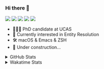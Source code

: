 ### Hi there 👋

[![](https://img.shields.io/badge/-Email-325180?logo=maildotru&logoColor=white&style=flat-square)](mailto:hi@wang.tianshu.me)
[![](https://img.shields.io/badge/-GitHub-black?logo=GitHub&style=flat-square)](https://github.com/tshu-w)
[![](https://img.shields.io/badge/-Telegram-26a5e4?labelColor=fafafa&logo=telegram&style=flat-square)](https://t.me/tshu_w) 
[![](https://img.shields.io/badge/-Twitter-1da1f2?logo=Twitter&logoColor=white&style=flat-square)](https://twitter.com/tshu_w)
[![](https://komarev.com/ghpvc/?username=tshu-w&color=blueviolet&style=flat-square)]()



- 🧑🏻‍🎓 PhD candidate at UCAS
- 🔭 Currently interested in Entity Resolution
- 🛠 macOS & Emacs & ZSH
- 🚧 Under construction...

<details>

<summary>GitHub Stats</summary>

![Tianshu's GitHub stats](https://github-readme-stats.vercel.app/api?username=tshu-w&show_icons=true&theme=buefy&count_private=true)
  
</details>


<details>
  <summary>Wakatime Stats</summary>

  Currently, files accessed by tramp cannot be tracked by wakatime, see https://github.com/wakatime/wakatime-mode/issues/27
  <br>
  
<!--START_SECTION:waka-->
![Code Time](http://img.shields.io/badge/Code%20Time-0%20secs-blue)

**I'm an Early 🐤** 

```text
🌞 Morning    55 commits     ███░░░░░░░░░░░░░░░░░░░░░░   14.86% 
🌆 Daytime    160 commits    ██████████░░░░░░░░░░░░░░░   43.24% 
🌃 Evening    151 commits    ██████████░░░░░░░░░░░░░░░   40.81% 
🌙 Night      4 commits      ░░░░░░░░░░░░░░░░░░░░░░░░░   1.08%

```
📅 **I'm Most Productive on Monday** 

```text
Monday       89 commits     ██████░░░░░░░░░░░░░░░░░░░   24.05% 
Tuesday      54 commits     ███░░░░░░░░░░░░░░░░░░░░░░   14.59% 
Wednesday    52 commits     ███░░░░░░░░░░░░░░░░░░░░░░   14.05% 
Thursday     48 commits     ███░░░░░░░░░░░░░░░░░░░░░░   12.97% 
Friday       43 commits     ███░░░░░░░░░░░░░░░░░░░░░░   11.62% 
Saturday     50 commits     ███░░░░░░░░░░░░░░░░░░░░░░   13.51% 
Sunday       34 commits     ██░░░░░░░░░░░░░░░░░░░░░░░   9.19%

```


📊 **This Week I Spent My Time On** 

```text
💬 Programming Languages: 
sh                       19 hrs              ███████████████░░░░░░░░░░   60.37% 
Emacs Lisp               7 hrs 44 mins       ██████░░░░░░░░░░░░░░░░░░░   24.57% 
Org                      3 hrs 59 mins       ███░░░░░░░░░░░░░░░░░░░░░░   12.69% 
Other                    30 mins             ░░░░░░░░░░░░░░░░░░░░░░░░░   1.61% 
Bash                     10 mins             ░░░░░░░░░░░░░░░░░░░░░░░░░   0.55%

🔥 Editors: 
Zsh                      19 hrs              ███████████████░░░░░░░░░░   60.37% 
Emacs                    12 hrs 28 mins      ██████████░░░░░░░░░░░░░░░   39.63%

🐱‍💻 Projects: 
Terminal                 10 hrs 13 mins      ████████░░░░░░░░░░░░░░░░░   32.49% 
emacs                    8 hrs               ██████░░░░░░░░░░░░░░░░░░░   25.4% 
universal-blocker        4 hrs 45 mins       ███░░░░░░░░░░░░░░░░░░░░░░   15.11% 
Unknown Project          4 hrs 8 mins        ███░░░░░░░░░░░░░░░░░░░░░░   13.15% 
JedAIToolkit             1 hr 45 mins        █░░░░░░░░░░░░░░░░░░░░░░░░   5.58%

💻 Operating System: 
Mac                      18 hrs 7 mins       ██████████████░░░░░░░░░░░   57.53% 
Linux                    13 hrs 22 mins      ██████████░░░░░░░░░░░░░░░   42.47%

```

**I Mostly Code in Python** 

```text
Python                   9 repos             ██████████░░░░░░░░░░░░░░░   42.86% 
HTML                     2 repos             ██░░░░░░░░░░░░░░░░░░░░░░░   9.52% 
Emacs Lisp               2 repos             ██░░░░░░░░░░░░░░░░░░░░░░░   9.52% 
JavaScript               2 repos             ██░░░░░░░░░░░░░░░░░░░░░░░   9.52% 
TeX                      2 repos             ██░░░░░░░░░░░░░░░░░░░░░░░   9.52%

```



 Last Updated on 26/05/2022 08:06:53 UTC
<!--END_SECTION:waka-->
</details>
